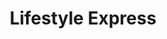 ---
title: "Lifestyle Express"
url: /birmingham/lifestyle-express-summer-lane/
shop: Lebensmittel
---